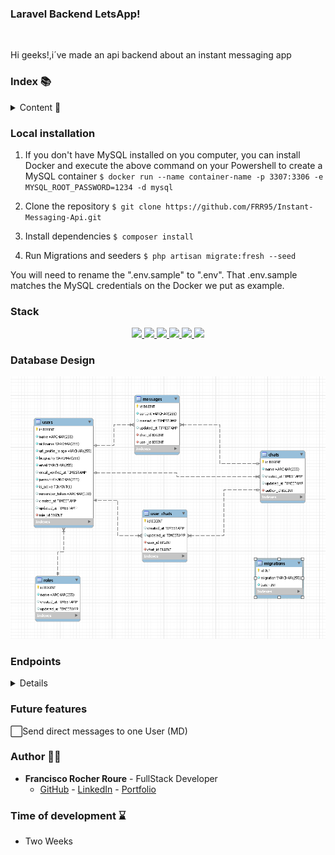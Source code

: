 ### Laravel Backend LetsApp! 
<img src="https://cdn-icons-png.flaticon.com/512/4564/4564089.png"   alt="" />

<p>Hi geeks!,i´ve made an api backend about an instant messaging app </p>


### Index 📚

<details>
  <summary> Content 📝</summary>
  <ol>
    <li><a href="#local-installation">Local installation</a></li>
    <li><a href="#stack">Stack</a></li>
    <li><a href="#database-design">Database Design</a></li>
    <li><a href="#endpoints">Endpoints</a></li>
    <li><a href="#future-features">Future features</a></li>
    <li><a href="#author-">Author</a></li>
    <li><a href="#time-of-development-">Time of development</a></li>
  </ol>
</details>


### Local installation 

1. If you don't have MySQL installed on you computer, you can install Docker and execute the above command on your Powershell to create a MySQL container
` $ docker run --name container-name -p 3307:3306 -e MYSQL_ROOT_PASSWORD=1234 -d mysql `

2. Clone the repository
` $ git clone https://github.com/FRR95/Instant-Messaging-Api.git `

3. Install dependencies
  `$ composer install`

4. Run Migrations and seeders
`$ php artisan migrate:fresh --seed`


You will need to rename the ".env.sample" to ".env". That .env.sample matches the MySQL credentials on the Docker we put as example.


### Stack 

<div align="center">
<a href="https://www.mysql.com/">
    <img src= "https://img.shields.io/badge/MySQL-00000F?style=for-the-badge&logo=mysql&logoColor=white"/>
</a>
<a href="https://www.php.net/">
    <img src= "https://img.shields.io/badge/PHP-777BB4?style=for-the-badge&logo=php&logoColor=white"/>
</a>
<a href="https://laravel.com/">
    <img src= "https://img.shields.io/badge/Laravel-FF2D20?style=for-the-badge&logo=laravel&logoColor=white"/>
</a>
<a href="https://getcomposer.org/">
    <img src= "https://img.shields.io/badge/Composer-885630?style=for-the-badge&logo=Composer&logoColor=white"/>
</a>
  <a href="https://git-scm.com/">
    <img src="https://img.shields.io/badge/GIT-E44C30?style=for-the-badge&logo=git&logoColor=white"/>
</a>
  <a href="https://www.postman.com/">
    <img src="https://img.shields.io/badge/Postman-FF6C37?style=for-the-badge&logo=Postman&logoColor=white"/>
</a>
</div>

### Database Design 

![BD](public/imgs/diagrama-base-de-datos.PNG)

### Endpoints 
<details>
<summary>Details</summary>

**In every endpoint you need to put this in your client**

- Headers > Accept > value


``` json
application/json
```


- Auth
    - Register:

            POST http://localhost:8000/api/auth/register
        
        body:


        ``` json
            {
                "name": "Paul",
                "nickname":"@Paul",
                "email": "Paul@gmail.com",
                "password": "12345678"
            }
        ```


    - Log in

            POST http://localhost:8000/api/login 
        
        body:


        ``` json
            {
                "email": "luis@luis.com",
                "password": "12345678"
            }
        ```
    
    - GET: Get user profile info *
    http://localhost:8000/api/user/me


    - DELETE: logout *
    http://localhost:8000/api/logout

    - POST: change is active user to false *
    http://localhost:8000/api/logout

- Users
    - PUT: update profile *
    http://localhost:8000/api/user/me

    ```sh
    {
        "name":"[your name here]",
        "biography":"[your biography here]"
    }
    ```

    - GET: get all users *
    http://localhost:8000/api/users?page=(number of page)?nickname=(user name or nickname)

    - GET: get user profile * 
    http://localhost:8000/api/users/{id}


    - PUT: update user profile by Id * (admin)
    http://localhost:8000/api/games/{id}

    ```sh
    {
        "name": "[your name here]",
        "biography": "[biography here]"
       
    }
    ```

    - DELETE: Delete more than one user * 
    http://localhost:8000/api/users

    ```sh
    {
        "checkbox": "[array users id]",
    }
    ```


      - DELETE: Delete  one user * 
       http://localhost:8000/api/user/{id}


- Chats
    - GET: get user chats *
    http://localhost:8000/api/chats


    - POST: create new chat *
    http://localhost:8000/api/chats 


    ```sh
    {
        "name": "[chat name here]",
    }
    ```

    - PUT: update chat *
    http://localhost:8000/api/chats/{id}


    ```sh
    {
        "name": "[chat here]"
    }
    ```

    - DELETE: delete chat *
    http://localhost:8000/api/chats/{id}

- User Chats

    - GET: get all users from chat *
    http://localhost:8000/api/userchats/{id}


    - POST: add user to chat * (author of the chat)
    http://localhost:8000/api/userchats/user/{userId}/chat/{chatId}


    - DELETE: remove user from chat * (author of the chat)
    http://localhost:8000/api/userchats/user/{userId}/chat/{chatId}

    - DELETE: leave chat * 
    http://localhost:8000/api/userchats/user/{chatId}
  

- Messages

   - GET: get all messages from chat *
    http://localhost:8000/api/messages/{chatId}

   - POST: create new message to chat *
    http://localhost:8000/api/messages/{chatId}

    ```sh
    {
        "content": "[your message content here]"
    }
    ```

  - PUT: update your message*
    http://localhost:8000/api/messages/{chatId}/message/{messageId}


    ```sh
    {
        "content": "[your message content here]"
    }
    ```
 
  - DELETE: delete your message *
    http://localhost:8000/api/messages/{chatId}/message/{messageId}


*In these cases you need to put your token in your client

- Auth>Bearer>Bearer Token

    ```sh
    {
        [your token here]
    }
    ```

    admin account

    ```sh
    {
        "email":"Admin@gmail.com",
        "password":"12345678"
    }
    ```

</details>

### Future features 

 ⬜Send direct messages to one User (MD)
 


### Author 🙍‍♂️

- **Francisco Rocher Roure** - FullStack Developer
  - [GitHub](https://github.com/FRR95) - [LinkedIn](https://www.linkedin.com/in/franciscorocher/) - [Portfolio](https://franciscorocherdev.com/)

### Time of development ⌛

- Two Weeks







